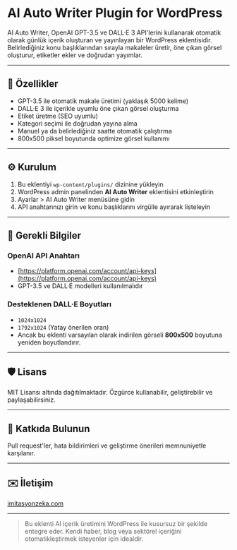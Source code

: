 # AI Auto Writer Plugin for WordPress

AI Auto Writer, OpenAI GPT-3.5 ve DALL·E 3 API'lerini kullanarak otomatik olarak günlük içerik oluşturan ve yayınlayan bir WordPress eklentisidir. Belirlediğiniz konu başlıklarından sırayla makaleler üretir, öne çıkan görsel oluşturur, etiketler ekler ve doğrudan yayımlar.

---

## 🚀 Özellikler

- GPT-3.5 ile otomatik makale üretimi (yaklaşık 5000 kelime)
- DALL·E 3 ile içerikle uyumlu öne çıkan görsel oluşturma
- Etiket üretme (SEO uyumlu)
- Kategori seçimi ile doğrudan yayına alma
- Manuel ya da belirlediğiniz saatte otomatik çalıştırma
- 800x500 piksel boyutunda optimize görsel kullanımı

---

## ⚙️ Kurulum

1. Bu eklentiyi `wp-content/plugins/` dizinine yükleyin
2. WordPress admin panelinden **AI Auto Writer** eklentisini etkinleştirin
3. Ayarlar > AI Auto Writer menüsüne gidin
4. API anahtarınızı girin ve konu başlıklarını virgülle ayırarak listeleyin

---

## 🔧 Gerekli Bilgiler

### OpenAI API Anahtarı
- [https://platform.openai.com/account/api-keys](https://platform.openai.com/account/api-keys)
- GPT-3.5 ve DALL·E modelleri kullanılmalıdır

### Desteklenen DALL·E Boyutları
- `1024x1024`
- `1792x1024` (Yatay önerilen oran)
- Ancak bu eklenti varsayılan olarak indirilen görseli **800x500** boyutuna yeniden boyutlandırır.

---

## 🛡️ Lisans

MIT Lisansı altında dağıtılmaktadır. Özgürce kullanabilir, geliştirebilir ve paylaşabilirsiniz.

---

## 💙 Katkıda Bulunun

Pull request'ler, hata bildirimleri ve geliştirme önerileri memnuniyetle karşılanır.

---

## ✉️ İletişim

[imitasyonzeka.com](https://www.imitasyonzeka.com)

---

> Bu eklenti AI içerik üretimini WordPress ile kusursuz bir şekilde entegre eder. Kendi haber, blog veya sektörel içeriğini otomatikleştirmek isteyenler için idealdir.
